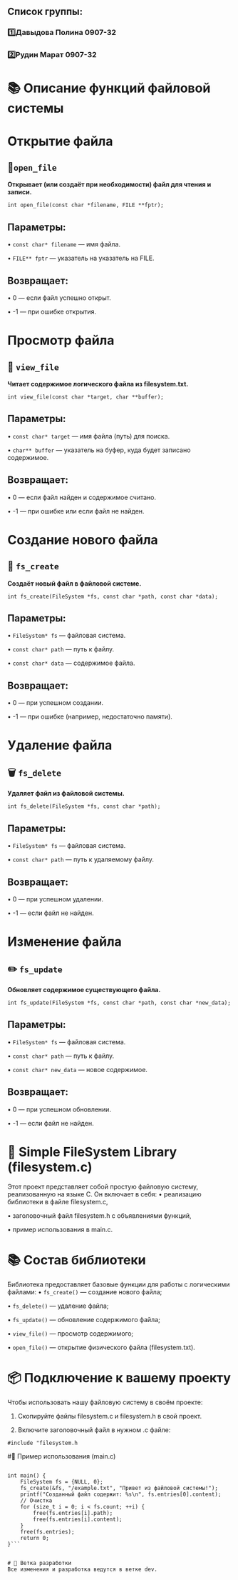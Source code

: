 ## Список группы:
### 1️⃣Давыдова Полина 0907-32
### 2️⃣Рудин Марат 0907-32

# 📚 Описание функций файловой системы
# Открытие файла
## 📂`open_file`
**Открывает (или создаёт при необходимости) файл для чтения и записи.**

`int open_file(const char *filename, FILE **fptr);`

## Параметры:
 • `const char* filename` — имя файла.
 
 • `FILE** fptr` — указатель на указатель на FILE.

## Возвращает:
 • 0 — если файл успешно открыт.
 
 • -1 — при ошибке открытия.

 
# Просмотр файла
## 👀 `view_file`
**Читает содержимое логического файла из filesystem.txt.**

`int view_file(const char *target, char **buffer);`

## Параметры:
 • `const char* target` — имя файла (путь) для поиска.
 
 • `char** buffer` — указатель на буфер, куда будет записано содержимое.

## Возвращает:
 • 0 — если файл найден и содержимое считано.
 
 • -1 — при ошибке или если файл не найден.


 # Создание нового файла
## 📁 `fs_create`
**Создаёт новый файл в файловой системе.**

`int fs_create(FileSystem *fs, const char *path, const char *data);`

## Параметры:
 • `FileSystem* fs` — файловая система.
 
 • `const char* path` — путь к файлу.
 
 • `const char* data` — содержимое файла.

## Возвращает:
 • 0 — при успешном создании.
 
 • -1 — при ошибке (например, недостаточно памяти).


# Удаление файла
## 🗑️ `fs_delete`
**Удаляет файл из файловой системы.**

`int fs_delete(FileSystem *fs, const char *path);`

## Параметры:
 • `FileSystem* fs` — файловая система.
 
 • `const char* path` — путь к удаляемому файлу.

## Возвращает:
 • 0 — при успешном удалении.
 
 • -1 — если файл не найден.


# Изменение файла
## ✏️ `fs_update`
**Обновляет содержимое существующего файла.**

`int fs_update(FileSystem *fs, const char *path, const char *new_data);`

## Параметры:
 • `FileSystem* fs` — файловая система.
 
 • `const char* path` — путь к файлу.
 
 • `const char* new_data` — новое содержимое.

## Возвращает:
 • 0 — при успешном обновлении.
 
 • -1 — если файл не найден.


# 📁 Simple FileSystem Library (filesystem.c)
Этот проект представляет собой простую файловую систему, реализованную на языке C. Он включает в себя:
 • реализацию библиотеки в файле filesystem.c,
 
 • заголовочный файл filesystem.h с объявлениями функций,
 
 • пример использования в main.c.


 # 📚 Состав библиотеки
 Библиотека предоставляет базовые функции для работы с логическими файлами:
 • `fs_create()` — создание нового файла;
 
 • `fs_delete()` — удаление файла;
 
 • `fs_update()` — обновление содержимого файла;
 
 • `view_file()` — просмотр содержимого;
 
 • `open_file()` — открытие физического файла (filesystem.txt).


 # 📦 Подключение к вашему проекту
 Чтобы использовать нашу файловую систему в своём проекте:
 1. Скопируйте файлы filesystem.c и filesystem.h в свой проект.
 
 2. Включите заголовочный файл в нужном .c файле:

 `#include "filesystem.h`


 #🧪 Пример использования (main.c)

```#include "filesystem.h"

int main() {
    FileSystem fs = {NULL, 0};
    fs_create(&fs, "/example.txt", "Привет из файловой системы!");
    printf("Созданный файл содержит: %s\n", fs.entries[0].content);
    // Очистка
    for (size_t i = 0; i < fs.count; ++i) {
        free(fs.entries[i].path);
        free(fs.entries[i].content);
    }
    free(fs.entries);
    return 0;
}``` 


# 📂 Ветка разработки
Все изменения и разработка ведутся в ветке dev.


